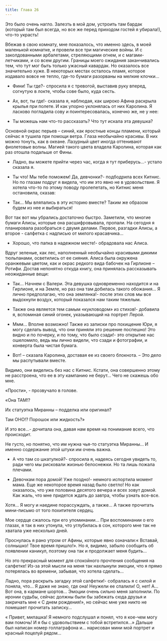 ```yaml
---
title: Глава 26
---
```


Это было очень нагло. Залезть в мой дом, устроить там бардак (который там был всегда, но все же перед приходом гостей я убирала!), что-то украсть! 

Вбежав в свою комнату, мне показалось, что именно здесь, в моей маленькой комнатке, и провели все три магические войны. И с заколдованными арбалетами, стреляющими огнем, и с магами-летчиками, и со всем другим. Границы моего ожидания заканчивались тем, что тут мог быть только ужасный кавардак. Но оказалось все значительно хуже. В некоторых местах осталось пламя, которое издавало вовсе не тепло, где-то бумаги разорваны на мелкие клочки…

- Фини! Ты где?- спросила я с тревогой, выставив руку вперед, согнутую в локте, чтобы сове было, куда сесть.

- Ах, вот, ты где!- сказала я, наблюдая, как широко Афина раскрыла крылья при полете. И как упорно уклонялась от них Каролина. Я ласково погладила сову и поинтересовалась, конечно же, не у нее:

- Ты можешь нам что-то рассказать? Что тут искала эта девушка?

Основной окрас перьев – синий, как яростные концы пламени, который сейчас я тушила при помощи ветра. Глаза необычайно красивы. В них можно тонуть, как в океане. Лазурный цвет иногда оттенивают фиолетовые волны. Магией такого цвета владела Каролина, которая как раз отошла подальше от Фины.

- Ладно, вы можете прийти через час, когда я тут приберусь…- устало сказала я.

- Ты что! Мы тебе поможем! Да, девчонки?- подбодрила всех Китнис. Но по глазам подруг я видела, что им это явно не в удовольствие. Я хотела что-то по этому поводу пролепетать, но Китнис меня остановила, сказав:

- Так… Мы вляпались в эту историю вместе? Таким же образом будем из нее и выбираться!

Вот так вот мы убрались достаточно быстро. Заметили, что многие бумаги Алисы, которые она расшифровывала, пропали. На сегодня я планировала разобраться с двумя делами. Первое, разгадки Алисы, а второе - салфетка с надписью от милого красавчика…

- Хорошо, что папка в надежном месте!- обрадовала нас Алиса.

Вдруг зеленые, как лес, наполненный необычайно красивыми дикими тюльпанами, осветились от ее сияния. Алиса была окружена оранжевым цветом, как и окрас редкого вида бабочек на Гирлионе – Ротифи. Достав непонятно откуда книгу, она принялась рассказывать неожиданные вещи:

- Так… Начнем с Валери. Эта девушка одновременно находится и на Гирлионе, и на Земле, но раз она там добилась такого обожания… Я лично предполагаю, что она землянка!- после этих слов мы все выдохнули воздух, который показался нам таким тяжелым.

- Также она является тем самым «кукловодом» из стихов!- добавила я, вспоминая синий огонек, указывающий на портрет Лерой.

- Ммм… Вполне возможно! Также из записки про похищение Юри, я могу сделать вывод, что они приняли это решение поспешно! Это видно и по почерку, и по тому, что было сзади!- это открытие нас ошеломило, ведь мы лично видели, что сзади и фотографии, и конверта была чистая бумага.

- Вот! – сказала Каролина, доставая ее из своего блокнота. – Это дело мы распутывали вместе. 

Видимо, они виделись без нас с Китнис. Кстати, она совершенно этому не расстроена, что ее в эту кампанию не берут… Чего не скажешь обо мне.

«Прости», - прозвучало в голове.

«Она ТАМ!?

Их статуэтка Миранны – подделка или оригинал?

Там ОНО!? Порошок или жидкость?»

И это все…- дочитала она, давая нам время на понимание всего, что происходит.

Не густо, но понятно, что им нужна чья-то статуэтка Миранны… И именно содержание этой штуки им очень важна.

- А что там со шкатулкой?- спросила я, надеясь сегодня увидеть то, ради чего мы рисковали жизнью белоснежки. Но та лишь пожала плечами.

- Девочкам пора домой! Уже поздно!- немного испортила момент мама. Еще же некоторое время назад было светло! Но как оказалось, что уже половина десятого вечера и всех зовут домой. Как жаль, что мне придется ждать до завтра, чтобы узнать все-все.

Хотя… Я могу и наедине порассуждать, а также… А также прочитать мини-письмо от того похитителя сердец.

Мое сердце сжалось при его упоминании…  При воспоминании о его глазах, я так в них утонула, что углубилась в сон, которого мне так не хватала уже несколько дней.

Проснулась я рано утром от Афины, которые явно означали:« Вставай, солнышко! Твое время пришло!». Но я, видимо, забыло сообщить об появлении каникул, поэтому она так и продолжает меня будить…

Но это прекрасный момент для спокойного прочтения сообщения на салфетке! Из-за этой мысли на меня так нахлынули эмоции, что я прямо потерялась во времени, забывая, что хотела сделать…

Ладно, пора раскрыть загадку этой салфетки!- собралась я с силой и поняла, что… Я даже не знаю, где она! Неужели ее спалили! О, нет! А… Вот она, в кармане шортов… Эмоции очень сильно меня заполнили. По иронии судьбы, сейчас должны были бы забежать сюда друзья и закричать мне « С днем рождения!», но сейчас мне уже никто не помешает прочитать записку…

« Привет, милашка! Я немного подслушал и понял, что я кое-чем могу вам помочь! И я бы с удовольствием с тобой встретился…» Дальше был написан номер голлаграфона и… нарисован мини мой портрет и красный поцелуй рядом... 

